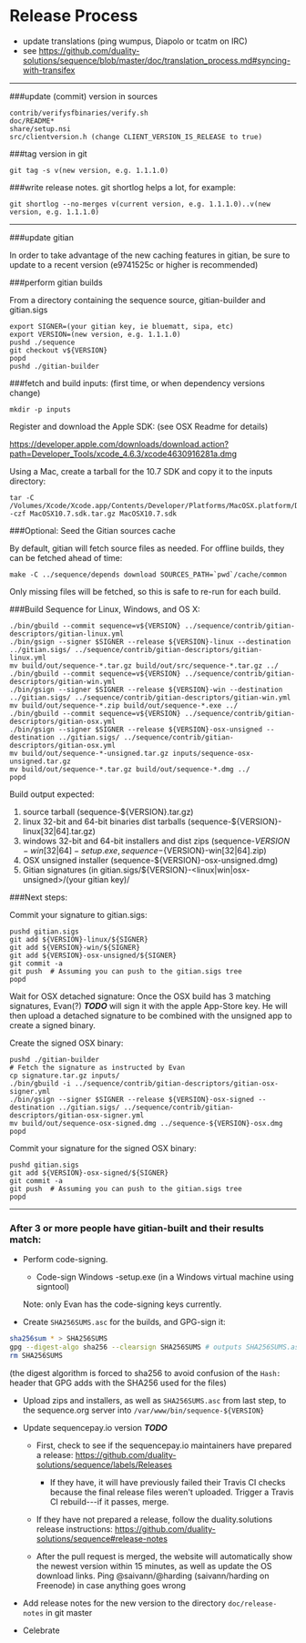 Release Process
====================

* update translations (ping wumpus, Diapolo or tcatm on IRC)
* see https://github.com/duality-solutions/sequence/blob/master/doc/translation_process.md#syncing-with-transifex

* * *

###update (commit) version in sources

	contrib/verifysfbinaries/verify.sh
	doc/README*
	share/setup.nsi
	src/clientversion.h (change CLIENT_VERSION_IS_RELEASE to true)

###tag version in git

	git tag -s v(new version, e.g. 1.1.1.0)

###write release notes. git shortlog helps a lot, for example:

	git shortlog --no-merges v(current version, e.g. 1.1.1.0)..v(new version, e.g. 1.1.1.0)

* * *

###update gitian

 In order to take advantage of the new caching features in gitian, be sure to update to a recent version (e9741525c or higher is recommended)

###perform gitian builds

 From a directory containing the sequence source, gitian-builder and gitian.sigs

	export SIGNER=(your gitian key, ie bluematt, sipa, etc)
	export VERSION=(new version, e.g. 1.1.1.0)
	pushd ./sequence
	git checkout v${VERSION}
	popd
	pushd ./gitian-builder

###fetch and build inputs: (first time, or when dependency versions change)
 
	mkdir -p inputs

 Register and download the Apple SDK: (see OSX Readme for details)
 
 https://developer.apple.com/downloads/download.action?path=Developer_Tools/xcode_4.6.3/xcode4630916281a.dmg
 
 Using a Mac, create a tarball for the 10.7 SDK and copy it to the inputs directory:
 
	tar -C /Volumes/Xcode/Xcode.app/Contents/Developer/Platforms/MacOSX.platform/Developer/SDKs/ -czf MacOSX10.7.sdk.tar.gz MacOSX10.7.sdk

###Optional: Seed the Gitian sources cache

  By default, gitian will fetch source files as needed. For offline builds, they can be fetched ahead of time:

	make -C ../sequence/depends download SOURCES_PATH=`pwd`/cache/common

  Only missing files will be fetched, so this is safe to re-run for each build.

###Build Sequence for Linux, Windows, and OS X:

	./bin/gbuild --commit sequence=v${VERSION} ../sequence/contrib/gitian-descriptors/gitian-linux.yml
	./bin/gsign --signer $SIGNER --release ${VERSION}-linux --destination ../gitian.sigs/ ../sequence/contrib/gitian-descriptors/gitian-linux.yml
	mv build/out/sequence-*.tar.gz build/out/src/sequence-*.tar.gz ../
	./bin/gbuild --commit sequence=v${VERSION} ../sequence/contrib/gitian-descriptors/gitian-win.yml
	./bin/gsign --signer $SIGNER --release ${VERSION}-win --destination ../gitian.sigs/ ../sequence/contrib/gitian-descriptors/gitian-win.yml
	mv build/out/sequence-*.zip build/out/sequence-*.exe ../
	./bin/gbuild --commit sequence=v${VERSION} ../sequence/contrib/gitian-descriptors/gitian-osx.yml
	./bin/gsign --signer $SIGNER --release ${VERSION}-osx-unsigned --destination ../gitian.sigs/ ../sequence/contrib/gitian-descriptors/gitian-osx.yml
	mv build/out/sequence-*-unsigned.tar.gz inputs/sequence-osx-unsigned.tar.gz
	mv build/out/sequence-*.tar.gz build/out/sequence-*.dmg ../
	popd
  Build output expected:

  1. source tarball (sequence-${VERSION}.tar.gz)
  2. linux 32-bit and 64-bit binaries dist tarballs (sequence-${VERSION}-linux[32|64].tar.gz)
  3. windows 32-bit and 64-bit installers and dist zips (sequence-${VERSION}-win[32|64]-setup.exe, sequence-${VERSION}-win[32|64].zip)
  4. OSX unsigned installer (sequence-${VERSION}-osx-unsigned.dmg)
  5. Gitian signatures (in gitian.sigs/${VERSION}-<linux|win|osx-unsigned>/(your gitian key)/

###Next steps:

Commit your signature to gitian.sigs:

	pushd gitian.sigs
	git add ${VERSION}-linux/${SIGNER}
	git add ${VERSION}-win/${SIGNER}
	git add ${VERSION}-osx-unsigned/${SIGNER}
	git commit -a
	git push  # Assuming you can push to the gitian.sigs tree
	popd

  Wait for OSX detached signature:
	Once the OSX build has 3 matching signatures, Evan(?) ***TODO*** will sign it with the apple App-Store key.
	He will then upload a detached signature to be combined with the unsigned app to create a signed binary.

  Create the signed OSX binary:

	pushd ./gitian-builder
	# Fetch the signature as instructed by Evan
	cp signature.tar.gz inputs/
	./bin/gbuild -i ../sequence/contrib/gitian-descriptors/gitian-osx-signer.yml
	./bin/gsign --signer $SIGNER --release ${VERSION}-osx-signed --destination ../gitian.sigs/ ../sequence/contrib/gitian-descriptors/gitian-osx-signer.yml
	mv build/out/sequence-osx-signed.dmg ../sequence-${VERSION}-osx.dmg
	popd

Commit your signature for the signed OSX binary:

	pushd gitian.sigs
	git add ${VERSION}-osx-signed/${SIGNER}
	git commit -a
	git push  # Assuming you can push to the gitian.sigs tree
	popd

-------------------------------------------------------------------------

### After 3 or more people have gitian-built and their results match:

- Perform code-signing.

    - Code-sign Windows -setup.exe (in a Windows virtual machine using signtool)

  Note: only Evan has the code-signing keys currently.

- Create `SHA256SUMS.asc` for the builds, and GPG-sign it:
```bash
sha256sum * > SHA256SUMS
gpg --digest-algo sha256 --clearsign SHA256SUMS # outputs SHA256SUMS.asc
rm SHA256SUMS
```
(the digest algorithm is forced to sha256 to avoid confusion of the `Hash:` header that GPG adds with the SHA256 used for the files)

- Upload zips and installers, as well as `SHA256SUMS.asc` from last step, to the sequence.org server
  into `/var/www/bin/sequence-${VERSION}`

- Update sequencepay.io version ***TODO***

  - First, check to see if the sequencepay.io maintainers have prepared a
    release: https://github.com/duality-solutions/sequence/labels/Releases

      - If they have, it will have previously failed their Travis CI
        checks because the final release files weren't uploaded.
        Trigger a Travis CI rebuild---if it passes, merge.

  - If they have not prepared a release, follow the duality.solutions release
    instructions: https://github.com/duality-solutions/sequence#release-notes

  - After the pull request is merged, the website will automatically show the newest version within 15 minutes, as well
    as update the OS download links. Ping @saivann/@harding (saivann/harding on Freenode) in case anything goes wrong

- Add release notes for the new version to the directory `doc/release-notes` in git master

- Celebrate
